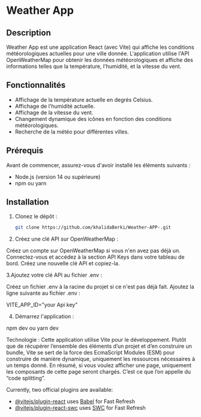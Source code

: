 # Weather App

## Description

Weather App est une application React (avec Vite) qui affiche les conditions météorologiques actuelles pour une ville donnée. L'application utilise l'API OpenWeatherMap pour obtenir les données météorologiques et affiche des informations telles que la température, l'humidité, et la vitesse du vent.

## Fonctionnalités

- Affichage de la température actuelle en degrés Celsius.
- Affichage de l'humidité actuelle.
- Affichage de la vitesse du vent.
- Changement dynamique des icônes en fonction des conditions météorologiques.
- Recherche de la météo pour différentes villes.

## Prérequis

Avant de commencer, assurez-vous d'avoir installé les éléments suivants :

- Node.js (version 14 ou supérieure)
- npm ou yarn

## Installation

1. Clonez le dépôt :

   ```bash
   git clone https://github.com/khalidaBerki/Weather-APP-.git

2. Créez une clé API sur OpenWeatherMap :

Créez un compte sur OpenWeatherMap si vous n'en avez pas déjà un.
Connectez-vous et accédez à la section API Keys dans votre tableau de bord.
Créez une nouvelle clé API et copiez-la.

3.Ajoutez votre clé API au fichier .env :

Créez un fichier .env à la racine du projet si ce n'est pas déjà fait.
Ajoutez la ligne suivante au fichier .env :

VITE_APP_ID="your Api key"

4. Démarrez l'application :

npm dev
ou
yarn dev

Technologie :
Cette application utilise Vite pour le développement. Plutôt que de récupérer l’ensemble des éléments d’un projet et d’en construire un bundle, Vite se sert de la force des EcmaScript Modules (ESM) pour construire de manière dynamique, uniquement les ressources nécessaires à un temps donné. En résumé, si vous voulez afficher une page, uniquement les composants de cette page seront chargés. C’est ce que l’on appelle du “code splitting”.

Currently, two official plugins are available:

- [@vitejs/plugin-react](https://github.com/vitejs/vite-plugin-react/blob/main/packages/plugin-react/README.md) uses [Babel](https://babeljs.io/) for Fast Refresh
- [@vitejs/plugin-react-swc](https://github.com/vitejs/vite-plugin-react-swc) uses [SWC](https://swc.rs/) for Fast Refresh
